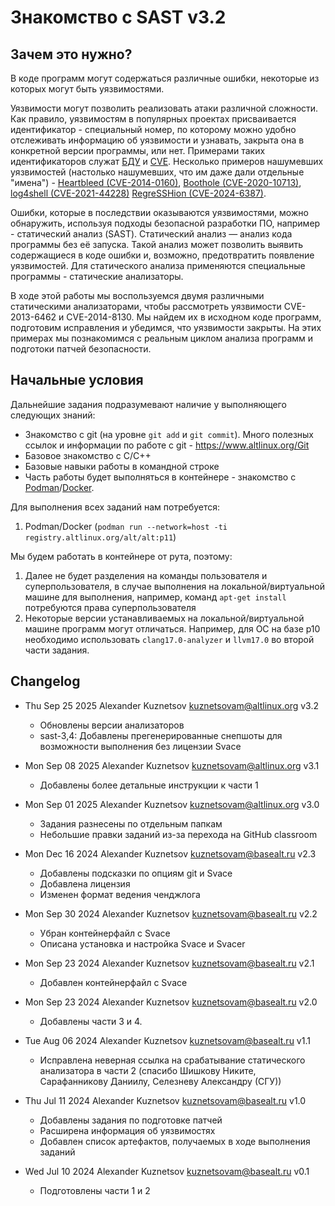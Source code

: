 # Знакомство с SAST v3.2
## Зачем это нужно?
В коде программ могут содержаться различные ошибки, некоторые из которых могут быть уязвимостями.

Уязвимости могут позволить реализовать атаки различной сложности. Как правило, уязвимостям в популярных проектах присваивается идентификатор - специальный номер, по которому можно удобно отслеживать информацию об уязвимости и узнавать, закрыта она в конкретной версии программы, или нет.
Примерами таких идентификаторов служат [БДУ](https://bdu.fstec.ru/) и [CVE](https://www.cve.org/). Несколько примеров нашумевших уязвимостей (настолько нашумевших, что им даже дали отдельные "имена") - [Heartbleed (CVE-2014-0160)](https://www.cve.org/CVERecord?id=CVE-2014-0160), [Boothole (CVE-2020-10713)](https://www.cve.org/CVERecord?id=CVE-2020-10713), [log4shell (CVE-2021-44228)](https://www.cve.org/CVERecord?id=CVE-2021-44228) [RegreSSHion (CVE-2024-6387)](https://www.cve.org/CVERecord?id=CVE-2024-6387).

Ошибки, которые в последствии оказываются уязвимостями, можно обнаружить, используя подходы безопасной разработки ПО, например - статический анализ (SAST).
Статический анализ — анализ кода программы без её запуска. Такой анализ может позволить выявить содержащиеся в коде ошибки и, возможно, предотвратить появление уязвимостей. Для статического анализа применяются специальные программы - статические анализаторы.

В ходе этой работы мы воспользуемся двумя различными статическими анализаторами, чтобы рассмотреть уязвимости CVE-2013-6462 и CVE-2014-8130. Мы найдем их в исходном коде программ, подготовим исправления и убедимся, что уязвимости закрыты. На этих примерах мы познакомимся с реальным циклом анализа программ и подготоки патчей безопасности.

## Начальные условия
Дальнейшие задания подразумевают наличие у выполняющего следующих знаний:
 - Знакомство с git (на уровне `git add` и `git commit`). Много полезных ссылок и информации по работе с git - https://www.altlinux.org/Git
 - Базовое знакомство с C/C++
 - Базовые навыки работы в командной строке
 - Часть работы будет выполняться в контейнере - знакомство с [Podman](https://www.altlinux.org/Podman)/[Docker](https://www.altlinux.org/Docker).

Для выполнения всех заданий нам потребуется:
1. Podman/Docker (`podman run --network=host -ti registry.altlinux.org/alt/alt:p11`)

Мы будем работать в контейнере от рута, поэтому:
1. Далее не будет разделения на команды пользователя и суперпользователя, в случае выполнения на локальной/виртуальной машине для выполнения, например, команд `apt-get install` потребуются права суперпользователя
2. Некоторые версии устанавливаемых на локальной/виртуальной машине программ могут отличаться. Например, для ОС на базе p10 необходимо использовать `clang17.0-analyzer` и `llvm17.0` во второй части задания.

## Changelog
* Thu Sep 25 2025 Alexander Kuznetsov <kuznetsovam@altlinux.org> v3.2
	- Обновлены версии анализаторов
	- sast-3,4: Добавлены прегенерированные снепшоты для возможности выполнения без лицензии Svace

* Mon Sep 08 2025 Alexander Kuznetsov <kuznetsovam@altlinux.org> v3.1
	- Добавлены более детальные инструкции к части 1

* Mon Sep 01 2025 Alexander Kuznetsov <kuznetsovam@altlinux.org> v3.0
	- Задания разнесены по отдельным папкам
	- Небольшие правки заданий из-за перехода на GitHub classroom

* Mon Dec 16 2024 Alexander Kuznetsov <kuznetsovam@basealt.ru> v2.3
	- Добавлены подсказки по опциям git и Svace
	- Добавлена лицензия
	- Изменен формат ведения ченджлога

* Mon Sep 30 2024 Alexander Kuznetsov <kuznetsovam@basealt.ru> v2.2
	- Убран контейнерфайл с Svace
	- Описана установка и настройка Svace и Svacer

* Mon Sep 23 2024 Alexander Kuznetsov <kuznetsovam@basealt.ru> v2.1
	- Добавлен контейнерфайл с Svace

* Mon Sep 23 2024 Alexander Kuznetsov <kuznetsovam@basealt.ru> v2.0
	- Добавлены части 3 и 4.

* Tue Aug 06 2024 Alexander Kuznetsov <kuznetsovam@basealt.ru> v1.1
	- Исправлена неверная ссылка на срабатывание статического анализатора в части 2 (спасибо Шишкову Никите, Сарафанникову Даниилу, Селезневу Александру (СГУ))

* Thu Jul 11 2024 Alexander Kuznetsov <kuznetsovam@basealt.ru> v1.0
	- Добавлены задания по подготовке патчей
	- Расширена информация об уязвимостях
	- Добавлен список артефактов, получаемых в ходе выполнения заданий

* Wed Jul 10 2024 Alexander Kuznetsov <kuznetsovam@basealt.ru> v0.1
	- Подготовлены части 1 и 2
